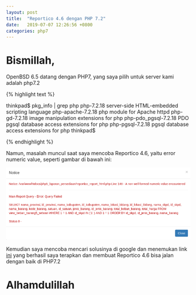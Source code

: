 ```yaml
---
layout: post
title:  "Reportico 4.6 dengan PHP 7.2"
date:   2019-07-07 12:26:56 +0800
categories: php7
---
```


# Bismillah,

OpenBSD 6.5 datang dengan PHP7, yang saya pilih untuk server kami adalah php7.2

{% highlight text %}

thinkpad$ pkg_info | grep php
php-7.2.18          server-side HTML-embedded scripting language
php-apache-7.2.18   php module for Apache httpd
php-gd-7.2.18       image manipulation extensions for php
php-pdo_pgsql-7.2.18 PDO pgsql database access extensions for php
php-pgsql-7.2.18    pgsql database access extensions for php
thinkpad$

{% endhighlight %}

Namun, masalah muncul saat saya mencoba Reportico 4.6, yaitu error numeric value,
seperti gambar di bawah ini:

![Gambar1](/assets/reportico_error1.png)

Kemudian saya mencoba mencari solusinya di google dan menemukan
link [ini](http://www.reportico.org/forum/d/52152-a-non-well-formed-numeric-value-encountered)
yang berhasil saya terapkan dan membuat Reportico 4.6 bisa jalan dengan
baik di PHP7.2



# Alhamdulillah
